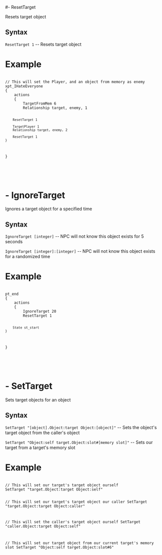 #- ResetTarget
<p>Resets target object
<h2>Syntax</h2>
<p><code class="language-js">ResetTarget 1</code> -- Resets target object
<h1>Example</h1>
<pre><code class="language-js">
// This will set the Player, and an object from memory as enemy
xpt_IHateEveryone
{
	actions
	{
		TargetFromMem 6
		Relationship target, enemy, 1
		
		ResetTarget 1
		
		TargetPlayer 1
		Relationship target, enemy, 2
		
		ResetTarget 1
	}
}
</code></pre>

<br><br><h1>- IgnoreTarget </h1>
<p>Ignores a target object for a specified time
<h2>Syntax</h2>
<p><code class="language-js">IgnoreTarget [integer]</code> -- NPC will not know this object exists for 5 seconds
<p><code class="language-js">IgnoreTarget [integer]:[integer]</code> -- NPC will not know this object exists for a randomized time
<h1>Example</h1>
<pre><code class="language-js">
pt_end
{
	actions
	{
		IgnoreTarget 20
		ResetTarget 1
		
		State st_start
	}
}
</code></pre>

<br><br><h1>- SetTarget </h1>
<p>Sets target objects for an object
<h2>Syntax</h2>
<p><code class="language-js">SetTarget "[object].Object:target Object:[object]"</code> -- Sets the object's target object from the caller's object
<p><code class="language-js">SetTarget "Object:self target.Object:slot#[memory slot]"</code> -- Sets our target from a target's memory slot
<h1>Example</h1>
<pre><code class="language-js">
// This will set our target's target object ourself
SetTarget "target.Object:target Object:self"

// This will set our target's target object our caller
SetTarget "target.Object:target Object:caller"

// This will set the caller's target object ourself
SetTarget "caller.Object:target Object:self"

// This will set our target object from our current target's memory slot
SetTarget "Object:self target.Object:slot#6"
</code></pre>